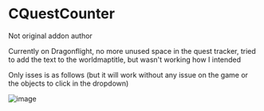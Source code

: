 # CQuestCounter

Not original addon author

Currently on Dragonflight, no more unused space in the quest tracker, tried to add the text to the worldmaptitle, but wasn't working how I intended

Only isses is as follows (but it will work without any issue on the game or the objects to click in the dropdown)

![image](https://user-images.githubusercontent.com/31455641/209567604-f5d165b9-d24f-4225-96df-4c15c27c49af.png)
